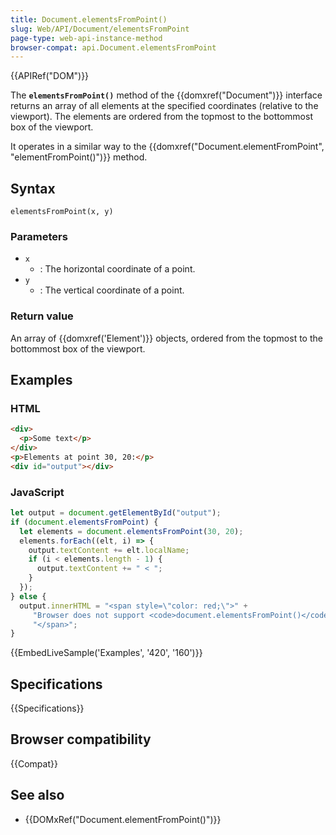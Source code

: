 ```yaml
---
title: Document.elementsFromPoint()
slug: Web/API/Document/elementsFromPoint
page-type: web-api-instance-method
browser-compat: api.Document.elementsFromPoint
---
```


{{APIRef("DOM")}}

The **`elementsFromPoint()`** method
of the {{domxref("Document")}} interface returns an array of all elements
at the specified coordinates (relative to the viewport).
The elements are ordered from the topmost to the bottommost box of the viewport.

It operates in a similar way to the {{domxref("Document.elementFromPoint",
  "elementFromPoint()")}} method.

## Syntax

```js-nolint
elementsFromPoint(x, y)
```

### Parameters

- `x`
  - : The horizontal coordinate of a point.
- `y`
  - : The vertical coordinate of a point.

### Return value

An array of {{domxref('Element')}} objects, ordered from the topmost to the bottommost box of the viewport.

## Examples

### HTML

```html
<div>
  <p>Some text</p>
</div>
<p>Elements at point 30, 20:</p>
<div id="output"></div>
```

### JavaScript

```js
let output = document.getElementById("output");
if (document.elementsFromPoint) {
  let elements = document.elementsFromPoint(30, 20);
  elements.forEach((elt, i) => {
    output.textContent += elt.localName;
    if (i < elements.length - 1) {
      output.textContent += " < ";
    }
  });
} else {
  output.innerHTML = "<span style=\"color: red;\">" +
     "Browser does not support <code>document.elementsFromPoint()</code>" +
     "</span>";
}
```

{{EmbedLiveSample('Examples', '420', '160')}}

## Specifications

{{Specifications}}

## Browser compatibility

{{Compat}}

## See also

- {{DOMxRef("Document.elementFromPoint()")}}
